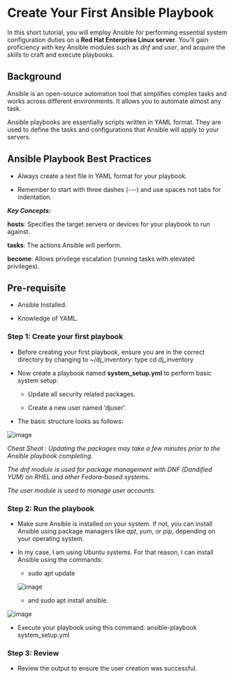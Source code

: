 # Create Your First Ansible Playbook

In this short tutorial, you will employ Ansible for performing essential system configuration duties on a **Red Hat Enterprise Linux server**. You'll gain proficiency with key Ansible modules such as *dnf* and *user*, and acquire the skills to craft and execute playbooks.

## Background

Ansible is an open-source automation tool that simplifies complex tasks and works across different environments. It allows you to automate almost any task.

Ansible playbooks are essentially scripts written in YAML format. They are used to define the tasks and configurations that Ansible will apply to your servers.


## Ansible Playbook Best Practices 

- Always create a text file in YAML format for your playbook. 

- Remember to start with three dashes (---) and use spaces not tabs for indentation.

***Key Concepts:***

**hosts**: Specifies the target servers or devices for your playbook to run against.

**tasks**: The actions Ansible will perform.

**become**: Allows privilege escalation (running tasks with elevated privileges).


## Pre-requisite

- Ansible Installed.

- Knowledge of YAML.


### Step 1: Create your first playbook

- Before creating your first playbook, ensure you are in the correct directory by changing to ~/dj_inventory: type cd dj_inventory

- Now create a playbook named **system_setup.yml** to perform basic system setup:

    - Update all security related packages.
    
    - Create a new user named ‘djuser’.

- The basic structure looks as follows:


![image](https://github.com/djcloudking/ansible-challenges/assets/122766532/566080e9-3d8f-4041-a221-74eb27081447)


*Cheat Sheat : Updating the packages may take a few minutes prior to the Ansible playbook completing.*

*The dnf module is used for package management with DNF (Dandified YUM) on RHEL and other Fedora-based systems.*

*The user module is used to manage user accounts.*


### Step 2: Run the playbook

- Make sure Ansible is installed on your system. If not, you can install Ansible using package managers like *apt*, *yum*, or *pip*, depending on your operating system. 

- In my case, I am using Ubuntu systems. For that reason, I can install Ansible using the commands:

    - sudo apt update
      

  ![image](https://github.com/djcloudking/ansible-challenges/assets/122766532/04ebeb2c-89d5-4400-b18a-2c438d5c24c2)
  

    - and sudo apt install ansible. 


![image](https://github.com/djcloudking/ansible-challenges/assets/122766532/2cc672fc-1482-4298-8c90-47983d9f10df)


- Execute your playbook using this command: ansible-playbook system_setup.yml


### Step 3: Review 

- Review the output to ensure the user creation was successful.
